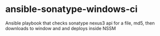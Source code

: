 # ansible-sonatype-windows-ci
Ansible playbook that checks sonatype nexus3 api for a file, md5, then downloads to window and and deploys inside NSSM 
